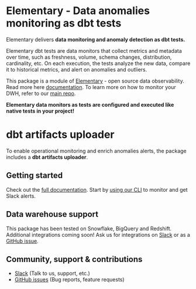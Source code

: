 # Elementary - Data anomalies monitoring as dbt tests

Elementary delivers **data monitoring and anomaly detection as dbt tests.** 
  
Elementary dbt tests are data monitors that collect metrics and metadata over time, such as freshness, volume, schema changes, distribution, cardinality, etc. On each execution, the tests analyze the new data, compare it to historical metrics, and alert on anomalies and outliers. 

This package is a module of [Elementary](https://www.elementary-data.com/) - open source data observability. Read more here [documentation](https://docs.elementary-data.com/).
To learn more on how to monitor your DWH, refer to our [main repo](https://github.com/elementary-data/elementary-lineage). 

**Elementary data monitors as tests are configured and executed like native tests in your project!**

# dbt artifacts uploader
To enable operational monitoring and enrich anomalies alerts, the package includes a **dbt artifacts uploader**. 


## Getting started
Check out the [full documentation](https://docs.elementary-data.com/). 
Start by [using our CLI](https://github.com/elementary-data/elementary) to monitor and get Slack alerts.

## Data warehouse support
This package has been tested on Snowflake, BigQuery and Redshift.
Additional integrations coming soon!
Ask us for integrations on [Slack](https://join.slack.com/t/elementary-community/shared_invite/zt-uehfrq2f-zXeVTtXrjYRbdE_V6xq4Rg) or as a [GitHub issue](https://github.com/elementary-data/elementary/issues/new).


## Community, support & contributions
* [Slack](https://join.slack.com/t/elementary-community/shared_invite/zt-uehfrq2f-zXeVTtXrjYRbdE_V6xq4Rg) (Talk to us, support, etc.)
* [GitHub issues](https://github.com/elementary-data/elementary/issues) (Bug reports, feature requests)
